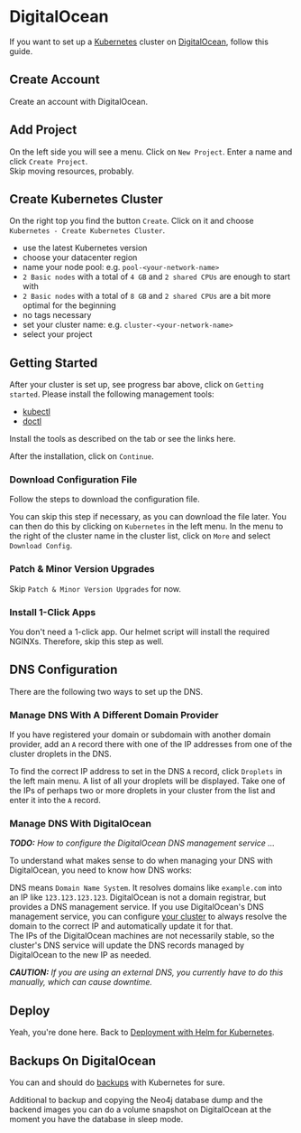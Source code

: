 # DigitalOcean

If you want to set up a [Kubernetes](https://kubernetes.io) cluster on [DigitalOcean](https://www.digitalocean.com), follow this guide.

## Create Account

Create an account with DigitalOcean.

## Add Project

On the left side you will see a menu. Click on `New Project`. Enter a name and click `Create Project`.  
Skip moving resources, probably.

## Create Kubernetes Cluster

On the right top you find the button `Create`. Click on it and choose `Kubernetes - Create Kubernetes Cluster`.

- use the latest Kubernetes version
- choose your datacenter region
- name your node pool: e.g. `pool-<your-network-name>`
- `2 Basic nodes` with a total of `4 GB` and `2 shared CPUs` are enough to start with
- `2 Basic nodes` with a total of `8 GB` and `2 shared CPUs` are a bit more optimal for the beginning
- no tags necessary
- set your cluster name: e.g. `cluster-<your-network-name>`
- select your project

## Getting Started

After your cluster is set up, see progress bar above, click on `Getting started`. Please install the following management tools:

- [kubectl](https://kubernetes.io/docs/tasks/tools/)
- [doctl](https://github.com/digitalocean/doctl)

Install the tools as described on the tab or see the links here.

After the installation, click on `Continue`.

### Download Configuration File

Follow the steps to download the configuration file.

You can skip this step if necessary, as you can download the file later. You can then do this by clicking on `Kubernetes` in the left menu. In the menu to the right of the cluster name in the cluster list, click on `More` and select `Download Config`.

### Patch & Minor Version Upgrades

Skip `Patch & Minor Version Upgrades` for now.

### Install 1-Click Apps

You don't need a 1-click app. Our helmet script will install the required NGINXs.
Therefore, skip this step as well.

## DNS Configuration

There are the following two ways to set up the DNS.

### Manage DNS With A Different Domain Provider

If you have registered your domain or subdomain with another domain provider, add an `A` record there with one of the IP addresses from one of the cluster droplets in the DNS.

To find the correct IP address to set in the DNS `A` record, click `Droplets` in the left main menu.
A list of all your droplets will be displayed.
Take one of the IPs of perhaps two or more droplets in your cluster from the list and enter it into the `A` record.

### Manage DNS With DigitalOcean

***TODO:** How to configure the DigitalOcean DNS management service …*

To understand what makes sense to do when managing your DNS with DigitalOcean, you need to know how DNS works:

DNS means `Domain Name System`. It resolves domains like `example.com` into an IP like `123.123.123.123`.
DigitalOcean is not a domain registrar, but provides a DNS management service. If you use DigitalOcean's DNS management service, you can configure [your cluster](/deployment/kubernetes/README.md#dns) to always resolve the domain to the correct IP and automatically update it for that.  
The IPs of the DigitalOcean machines are not necessarily stable, so the cluster's DNS service will update the DNS records managed by DigitalOcean to the new IP as needed.

***CAUTION:** If you are using an external DNS, you currently have to do this manually, which can cause downtime.*

## Deploy

Yeah, you're done here. Back to [Deployment with Helm for Kubernetes](/deployment/kubernetes/README.md).

## Backups On DigitalOcean

You can and should do [backups](/deployment/kubernetes/Backup.md) with Kubernetes for sure.

Additional to backup and copying the Neo4j database dump and the backend images you can do a volume snapshot on DigitalOcean at the moment you have the database in sleep mode.
